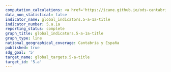 ```yaml
---
computation_calculations: <a href='https://icane.github.io/ods-cantabria/assets/pdf/5.a.1a.1.pdf' target='_blank'>Proporción del total de la población agrícola con derechos de propiedad o derechos seguros sobre tierras agrícolas, desglosada por sexo</a><br><a href='https://icane.github.io/ods-cantabria/assets/pdf/5.a.1a.2.pdf' target='_blank'>Proporción del total de la población agrícola con derechos de propiedad o derechos seguros sobre tierras agrícolas, desglosada por sexo</a><br><a href='https://icane.github.io/ods-cantabria/assets/pdf/5.a.1a.3.pdf' target='_blank'>Proporción del total de la población agrícola con derechos de propiedad o derechos seguros sobre tierras agrícolas, desglosada por sexo</a>
data_non_statistical: false
indicator_name: global_indicators.5-a-1a-title
indicator_number: 5.a.1a
reporting_status: complete
graph_title: global_indicators.5-a-1a-title
graph_type: line
national_geographical_coverage: Cantabria y España
published: true
sdg_goal: '5'
target_name: global_targets.5-a-title
target_id: '5.a'
---
```

